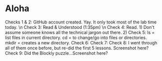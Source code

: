 # Aloha

Checks 1 & 2: GitHub account created. Yay. It only took most of the lab time today. \n
Check 3: Read & Understood (1:35pm) \n
Check 4: Read. 1) Don't assume someone knows all the technical jargon out there. 2) 
Check 5: ls = list files in current directory. cd = to change/go into files or directories. mkdir = creates a new directory.
Check 6:
Check 7:
Check 8: I went through all of them once before, but re-did the first 5 lessons. Screenshot here?
Check 9: Did the Blockly puzzle...Screenshot here?
